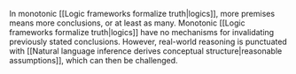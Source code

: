---
---

In monotonic [[Logic frameworks formalize truth|logics]], more premises means more conclusions, or at least as many. Monotonic [[Logic frameworks formalize truth|logics]] have no mechanisms for invalidating previously stated conclusions. However, real-world reasoning is punctuated with [[Natural language inference derives conceptual structure|reasonable assumptions]], which can then be challenged.
